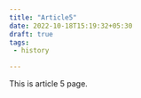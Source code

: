 ```yaml
---
title: "Article5"
date: 2022-10-18T15:19:32+05:30
draft: true
tags:
 - history

---
```


This is article 5 page.